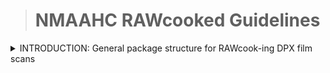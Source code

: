 ># NMAAHC RAWcooked Guidelines 

<details><summary>INTRODUCTION: General package structure for RAWcook-ing DPX film scans</summary>

>### This intro section describes general package structure for directories of DPX film scans and files designated to be attachements in the Matroska container created via RAWcooked. 
>#### Tags will be discussed later.  

<br/>

The most general directory structure for DPX films scans and attachments is:

<details><summary>Structure</summary>
<img src="images/DPX_directoryStructure.png">
</details>

<details><summary>Files</summary>

- the top directory is Object_ID_resolution
	- this should be constructed at the time of scanning
	- the Object ID is the NMAAHC Object ID number
	- the resolution is the is the pixel resolution of the DPX scans
- the .wav file will exist if the film being scanned has an audio track
	- PCM/24/48
- the .dpx files are all the frames of the film that were scanned
	- NMAAHC naming structure:
		- OBJECT_ID_7digit.dpx
		- start with 0000000.dpx
		- e.g. 2012_79_1_16_1a_0000000.dpx
- the .TIF files are photos of the physical object
- README.txt
	- notes
	- need to structure this
	- current "my name is Crystal and when I was making these DPX I was thinkng about the stars."
- .zip file is a SD .mp4 of the full film being scanned
	- this may not actually be an acceptable attachment
	- will discuss further with Jerome/Dave
	- should be made at time of scan
- still-01_JPC_AV-474_0000226.png
	- these are .dpx that were trasncoded into .png via Photoshop to be representative stills
	- make 3-4 per scan


</details>
<details><summary>Tags</summary>
</details>

</details>